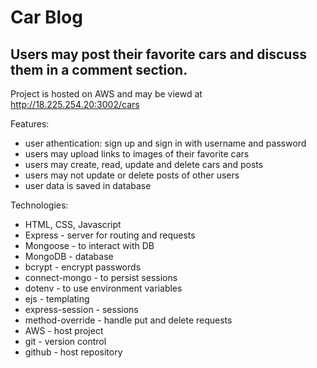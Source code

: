 # Car Blog

## Users may post their favorite cars and discuss them in a comment section. 

Project is hosted on AWS and may be viewd at http://18.225.254.20:3002/cars

Features:
* user athentication: sign up and sign in with username and password
* users may upload links to images of their favorite cars
* users may create, read, update and delete cars and posts
* users may not update or delete posts of other users
* user data is saved in database

Technologies:
* HTML, CSS, Javascript
* Express - server for routing and requests
* Mongoose - to interact with DB
* MongoDB - database
* bcrypt - encrypt passwords
* connect-mongo - to persist sessions
* dotenv - to use environment variables
* ejs - templating
* express-session - sessions
* method-override - handle put and delete requests
* AWS - host project
* git - version control
* github - host repository